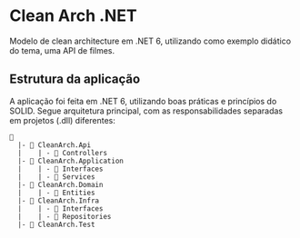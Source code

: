 # Clean Arch .NET 
Modelo de clean architecture em .NET 6, utilizando como exemplo didático do tema, uma API de filmes.

## Estrutura da aplicação

A aplicação foi feita em .NET 6, utilizando boas práticas e princípios do SOLID. Segue arquitetura principal, com as responsabilidades separadas em projetos (.dll) diferentes: 

```
📁 
  |- 📁 CleanArch.Api
  |    | - 📁 Controllers
  |- 📁 CleanArch.Application
  |    | - 📁 Interfaces
  |    | - 📁 Services
  |- 📁 CleanArch.Domain
  |    | - 📁 Entities
  |- 📁 CleanArch.Infra
  |    | - 📁 Interfaces
  |    | - 📁 Repositories
  |- 📁 CleanArch.Test
```
